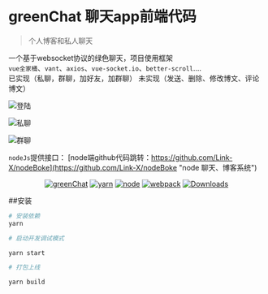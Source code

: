 # greenChat 聊天app前端代码
> 个人博客和私人聊天

一个基于websocket协议的绿色聊天，项目使用框架<br/>
`vue全家桶`、`vant`、`axios`、`vue-socket.io`、`better-scroll`....
<br/>
已实现（私聊，群聊，加好友，加群聊）
未实现（发送、删除、修改博文、评论博文）

![登陆](https://miao.su/images/2018/04/04/singInac529.gif)

![私聊](https://miao.su/images/2018/04/04/chat96f0b.gif)

![群聊](https://miao.su/images/2018/04/04/groupChat0d9a1.gif)

`nodeJs`提供接口： [node端github代码跳转：https://github.com/Link-X/nodeBoke](https://github.com/Link-X/nodeBoke "node 聊天、博客系统")
<br/>

<p align="center">
  <a href="https://github.com/Link-X/boke-iphone"><img src="https://img.shields.io/badge/greenChat-0.01-red.svg" alt="greenChat"></a>
  <a href="https://github.com/Link-X/boke-iphone"><img src="https://img.shields.io/badge/yarn-v1.5.1-brightgreen.svg" alt="yarn"></a>
  <a href="https://github.com/Link-X/boke-iphone"><img src="https://img.shields.io/badge/node-v8.10.0-brightgreen.svg" alt="node"></a>
  <a href="https://github.com/Link-X/boke-iphone"><img src="https://img.shields.io/badge/webpack-V3.6.0-brightgreen.svg" alt="webpack"></a>
  <a href="https://github.com/Link-X/boke-iphone"><img src="https://img.shields.io/badge/downloads-2.6MB-brightgreen.svg" alt="Downloads"></a>
</p>

##安装
``` bash
# 安装依赖
yarn

# 启动开发调试模式

yarn start

# 打包上线

yarn build

```

